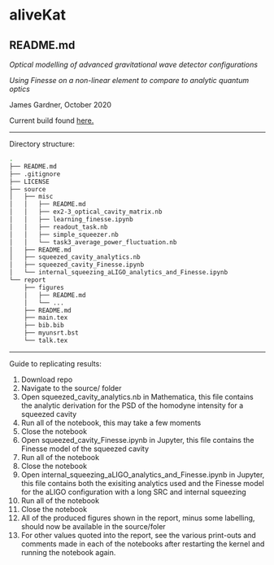 # aliveKat
## README.md
*Optical modelling of advanced gravitational wave detector configurations*

*Using Finesse on a non-linear element to compare to analytic quantum optics*

James Gardner, October 2020

Current build found [here.](https://github.com/daccordeon/aliveKat)

---
Directory structure:
```bash
.
├── README.md
├── .gitignore
├── LICENSE
├── source
│   ├── misc
│   │   ├── README.md
│   │   ├── ex2-3_optical_cavity_matrix.nb
│   │   ├── learning_finesse.ipynb
│   │   ├── readout_task.nb
│   │   ├── simple_squeezer.nb
│   │   └── task3_average_power_fluctuation.nb
│   ├── README.md
│   ├── squeezed_cavity_analytics.nb
│   ├── squeezed_cavity_Finesse.ipynb
│   └── internal_squeezing_aLIGO_analytics_and_Finesse.ipynb
└── report
    ├── figures
    │   ├── README.md
    │   └── ...
    ├── README.md
    ├── main.tex
    ├── bib.bib
    ├── myunsrt.bst
    └── talk.tex
```
[//]: # (tree -I '*.pdf|*.png')
---

Guide to replicating results:
1. Download repo
2. Navigate to the source/ folder
3. Open squeezed_cavity_analytics.nb in Mathematica, this file contains the analytic derivation for the PSD of the homodyne intensity for a squeezed cavity 
4. Run all of the notebook, this may take a few moments
5. Close the notebook
6. Open squeezed_cavity_Finesse.ipynb in Jupyter, this file contains the Finesse model of the squeezed cavity
7. Run all of the notebook
8. Close the notebook
9. Open internal_squeezing_aLIGO_analytics_and_Finesse.ipynb in Jupyter, this file contains both the exisiting analytics used and the Finesse model for the aLIGO configuration with a long SRC and internal squeezing 
10. Run all of the notebook
11. Close the notebook
12. All of the produced figures shown in the report, minus some labelling, should now be available in the source/foler  
13. For other values quoted into the report, see the various print-outs and comments made in each of the notebooks after restarting the kernel and running the notebook again.

